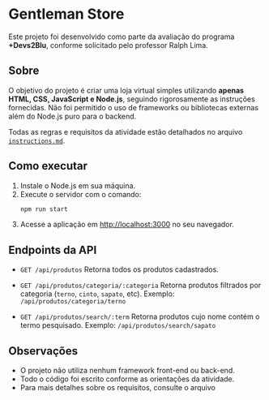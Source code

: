 # Gentleman Store

Este projeto foi desenvolvido como parte da avaliação do programa **+Devs2Blu**, conforme solicitado pelo professor Ralph Lima.

## Sobre

O objetivo do projeto é criar uma loja virtual simples utilizando **apenas HTML, CSS, JavaScript e Node.js**, 
seguindo rigorosamente as instruções fornecidas. Não foi permitido o uso de frameworks ou bibliotecas externas além do Node.js puro para o backend.

Todas as regras e requisitos da atividade estão detalhados no arquivo [`instructions.md`](./instructions.md).

## Como executar

1. Instale o Node.js em sua máquina.
2. Execute o servidor com o comando:
    ```bash
    npm run start
    ```
3. Acesse a aplicação em [http://localhost:3000](http://localhost:3000) no seu navegador.

## Endpoints da API

- `GET /api/produtos`
  Retorna todos os produtos cadastrados.

- `GET /api/produtos/categoria/:categoria`
  Retorna produtos filtrados por categoria (`terno`, `cinto`, `sapato`, etc).
  Exemplo: `/api/produtos/categoria/terno`

- `GET /api/produtos/search/:term`
  Retorna produtos cujo nome contém o termo pesquisado.
  Exemplo: `/api/produtos/search/sapato`


## Observações

- O projeto não utiliza nenhum framework front-end ou back-end.
- Todo o código foi escrito conforme as orientações da atividade.
- Para mais detalhes sobre os requisitos, consulte o arquivo